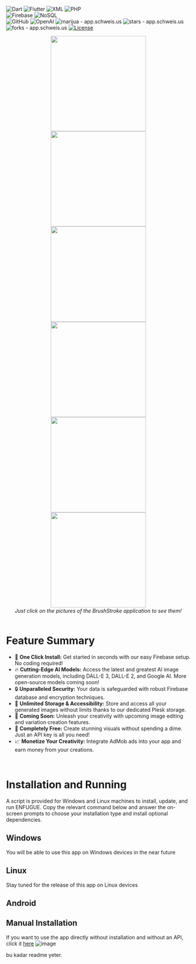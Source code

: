 ![Dart](https://img.shields.io/badge/-Dart-333333?style=flat&logo=DART)
![Flutter](https://img.shields.io/badge/-Flutter-333333?style=flat&logo=Flutter&logoColor=1572B6)
![XML](https://img.shields.io/badge/-XML-333333?style=flat&logo=XML)
![PHP](https://img.shields.io/badge/-PHP-333333?style=flat&logo=php)
<br>
![Firebase](https://img.shields.io/badge/-Firebase-333333?style=flat&logo=firebase)
![NoSQL](https://img.shields.io/badge/-NoSQL-333333?style=flat&logo=NoSQL)
<br>
![GitHub](https://img.shields.io/badge/-GitHub-333333?style=flat&logo=github)
![OpenAI](https://img.shields.io/badge/-OpenAI-333333?style=flat&logo=openai)
<img src="https://img.shields.io/static/v1?label=enderjua&message=brushstroke&color=ff3366&logo=github" alt="marijua - app.schweis.us">
<img src="https://img.shields.io/github/stars/enderjua/brushstroke?style=social" alt="stars - app.schweis.us">
<img src="https://img.shields.io/github/forks/enderjua/brushstroke?style=social" alt="forks - app.schweis.us">
<a href="https://github.com/enderjua/brushstroke/blob/main/LICENSE"><img src="https://img.shields.io/badge/License-GPL3-ff3366" alt="License"></a>



<div align="center">
<a href="https://github.com/Enderjua/BrushStroke/assets/120639059/c79dda7e-f558-4f9d-82c4-9a5e8fdc0691" target="_blank"><img src="https://github.com/Enderjua/BrushStroke/assets/120639059/c79dda7e-f558-4f9d-82c4-9a5e8fdc0691" width="260" /></a>
<a href="https://github.com/Enderjua/BrushStroke/assets/120639059/bdc3843d-897b-479c-b5a4-0ff5ea8ce1ea" target="_blank"><img src="https://github.com/Enderjua/BrushStroke/assets/120639059/bdc3843d-897b-479c-b5a4-0ff5ea8ce1ea" width="260" /></a>
<a href="https://github.com/Enderjua/BrushStroke/assets/120639059/07bf960c-7cf3-47b8-ac58-252f29e897f3" target="_blank"><img src="https://github.com/Enderjua/BrushStroke/assets/120639059/07bf960c-7cf3-47b8-ac58-252f29e897f3" width="260" /></a>
<br />
<a href="https://github.com/Enderjua/BrushStroke/assets/120639059/f2f5de62-9a10-489e-a31c-82a9844a1864" target="_blank"><img src="https://github.com/Enderjua/BrushStroke/assets/120639059/f2f5de62-9a10-489e-a31c-82a9844a1864" width="260" /></a>
<a href="https://github.com/Enderjua/BrushStroke/assets/120639059/57f062b4-682b-4fd4-b5e3-23af0e3c8219" target="_blank"><img src="https://github.com/Enderjua/BrushStroke/assets/120639059/57f062b4-682b-4fd4-b5e3-23af0e3c8219" width="260" /></a>
<a href="https://github.com/Enderjua/BrushStroke/assets/120639059/eb5a7345-eff0-43e3-a9b3-0eedc6429278" target="_blank"><img src="https://github.com/Enderjua/BrushStroke/assets/120639059/eb5a7345-eff0-43e3-a9b3-0eedc6429278" width="260" /></a>
<br />
<em>Just click on the pictures of the BrushStroke application to see them!</em>
</div><br />

# Feature Summary

- 🚀 **One Click Install:** Get started in seconds with our easy Firebase setup. No coding required!
- 🔥 **Cutting-Edge AI Models:** Access the latest and greatest AI image generation models, including DALL-E 3, DALL-E 2, and Google AI. More open-source models coming soon!
- 🔒 **Unparalleled Security:** Your data is safeguarded with robust Firebase database and encryption techniques.
- 📸 **Unlimited Storage & Accessibility:** Store and access all your generated images without limits thanks to our dedicated Plesk storage.
- 🎨 **Coming Soon:** Unleash your creativity with upcoming image editing and variation creation features.
- 💸 **Completely Free:** Create stunning visuals without spending a dime. Just an API key is all you need!
- 📈 **Monetize Your Creativity:** Integrate AdMob ads into your app and earn money from your creations.
<br/>

# Installation and Running

A script is provided for Windows and Linux machines to install, update, and run ENFUGUE. Copy the relevant command below and answer the on-screen prompts to choose your installation type and install optional dependencies.

## Windows
You will be able to use this app on Windows devices in the near future

## Linux
Stay tuned for the release of this app on Linux devices

## Android


## Manual Installation

If you want to use the app directly without installation and without an API, click it <a href="https://play.google.com/store/apps/details?id=com.schweis.strokedebug" target="_blank">here</a>
![image](https://github.com/Enderjua/BrushStroke/assets/120639059/38ffa3a9-c97c-48f8-8f9a-70db6971df12)





bu kadar readme yeter.
